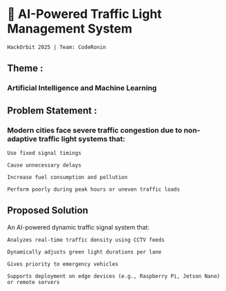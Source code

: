 <h1>🚦 AI-Powered Traffic Light Management System</h1>

    HackOrbit 2025 | Team: CodeRonin

<h2>Theme : </h2>

  <h3>Artificial Intelligence and Machine Learning</h3>
<h2>Problem Statement : </h2>

  <h3>Modern cities face severe traffic congestion due to non-adaptive traffic light systems that:</h3>

    Use fixed signal timings

    Cause unnecessary delays

    Increase fuel consumption and pollution

    Perform poorly during peak hours or uneven traffic loads

<h2>Proposed Solution</h2>

  An AI-powered dynamic traffic signal system that:

    Analyzes real-time traffic density using CCTV feeds

    Dynamically adjusts green light durations per lane

    Gives priority to emergency vehicles

    Supports deployment on edge devices (e.g., Raspberry Pi, Jetson Nano) or remote servers
